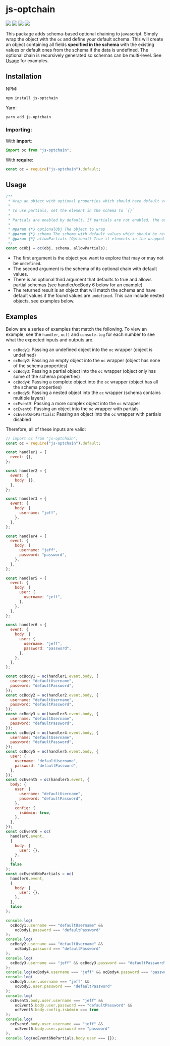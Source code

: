 # js-optchain

![](https://img.shields.io/npm/v/js-optchain) ![](https://img.shields.io/bundlephobia/min/js-optchain) ![](https://img.shields.io/npm/l/js-optchain) ![](https://img.shields.io/npm/dt/js-optchain)

This package adds schema-based optional chaining to javascript. Simply wrap the object with the `oc` and define your default schema. This will create an object containing all fields **specified in the schema** with the existing values or default ones from the schema if the data is undefined. The optional chain is recursively generated so schemas can be multi-level. See [Usage](#Usage) for examples.

## Installation

NPM:

```bash
npm install js-optchain
```

Yarn:

```bash
yarn add js-optchain
```

### Importing:

With **import**:

```javascript
import oc from "js-optchain";
```

With **require**:

```javascript
const oc = require("js-optchain").default;
```

## Usage

```javascript
/**
 * Wrap an object with optional properties which should have default values if undefined.
 *
 * To use partials, set the element in the schema to `{}`
 *
 * Partials are enabled by default. If partials are not enabled, the output will strictly match the schema shape.
 *
 * @param {*} optionalObj The object to wrap
 * @param {*} schema The schema with default values which should be returned
 * @param {*} allowPartials (Optional) True if elements in the wrapped object should be included even if they don't appear in the schema
 */
const ocObj = oc(obj, schema, allowPartials);
```

- The first argument is the object you want to explore that may or may not be `undefined`.
- The second argument is the schema of its optional chain with default values.
- There is an optional third argument that defaults to true and allows partial schemas (see handler/ocBody 6 below for an example)
- The returned result is an object that will match the schema and have default values if the found values are `undefined`. This can include nested objects, see examples below.

## Examples

Below are a series of examples that match the following. To view an example, see the `handler`, `oc()` and `console.log` for each number to see what the expected inputs and outputs are.

- `ocBody1`: Passing an undefined object into the `oc` wrapper (object is undefined)
- `ocBody2`: Passing an empty object into the `oc` wrapper (object has none of the schema properties)
- `ocBody3`: Passing a partial object into the `oc` wrapper (object only has some of the schema properties)
- `ocBody4`: Passing a complete object into the `oc` wrapper (object has all the schema properties)
- `ocBody5`: Passing a nested object into the `oc` wrapper (schema contains multiple layers)
- `ocEvent5`: Passing a more complex object into the `oc` wrapper
- `ocEvent6`: Passing an object into the `oc` wrapper with partials
- `ocEvent6NoPartials`: Passing an object into the `oc` wrapper with partials disabled

Therefore, all of these inputs are valid:

```javascript
// import oc from "js-optchain";
const oc = require("js-optchain").default;

const handler1 = {
  event: {},
};

const handler2 = {
  event: {
    body: {},
  },
};

const handler3 = {
  event: {
    body: {
      username: "jeff",
    },
  },
};

const handler4 = {
  event: {
    body: {
      username: "jeff",
      password: "password",
    },
  },
};

const handler5 = {
  event: {
    body: {
      user: {
        username: "jeff",
      },
    },
  },
};

const handler6 = {
  event: {
    body: {
      user: {
        username: "jeff",
        password: "password",
      },
    },
  },
};

const ocBody1 = oc(handler1.event.body, {
  username: "defaultUsername",
  password: "defaultPassword",
});
const ocBody2 = oc(handler2.event.body, {
  username: "defaultUsername",
  password: "defaultPassword",
});
const ocBody3 = oc(handler3.event.body, {
  username: "defaultUsername",
  password: "defaultPassword",
});
const ocBody4 = oc(handler4.event.body, {
  username: "defaultUsername",
  password: "defaultPassword",
});
const ocBody5 = oc(handler5.event.body, {
  user: {
    username: "defaultUsername",
    password: "defaultPassword",
  },
});
const ocEvent5 = oc(handler5.event, {
  body: {
    user: {
      username: "defaultUsername",
      password: "defaultPassword",
    },
    config: {
      isAdmin: true,
    },
  },
});
const ocEvent6 = oc(
  handler6.event,
  {
    body: {
      user: {},
    },
  },
  false
);
const ocEvent6NoPartials = oc(
  handler6.event,
  {
    body: {
      user: {},
    },
  },
  false
);

console.log(
  ocBody1.username === "defaultUsername" &&
    ocBody1.password === "defaultPassword"
);
console.log(
  ocBody2.username === "defaultUsername" &&
    ocBody2.password === "defaultPassword"
);
console.log(
  ocBody3.username === "jeff" && ocBody3.password === "defaultPassword"
);
console.log(ocBody4.username === "jeff" && ocBody4.password === "password");
console.log(
  ocBody5.user.username === "jeff" &&
    ocBody5.user.password === "defaultPassword"
);
console.log(
  ocEvent5.body.user.username === "jeff" &&
    ocEvent5.body.user.password === "defaultPassword" &&
    ocEvent5.body.config.isAdmin === true
);
console.log(
  ocEvent6.body.user.username === "jeff" &&
    ocEvent6.body.user.password === "password"
);
console.log(ocEvent6NoPartials.body.user === {});
```
